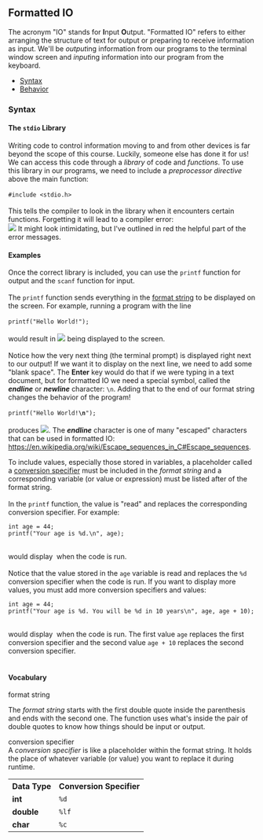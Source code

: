 <h2>Formatted IO</h2>
<p>The acronym "IO" stands for <strong>I</strong>nput <strong>O</strong>utput. "Formatted IO" refers to either arranging the structure of text for output or preparing to receive information as input. We'll be <em>output</em>ing information from our programs to the terminal window screen and <em>input</em>ing information into our program from the keyboard.</p>
<ul>
    <li><a href="#syntax">Syntax</a></li>
    <li><a href="#behavior">Behavior</a></li>
</ul>
<h3><a name="syntax">Syntax</a></h3>
<h4>The <code>stdio</code> Library</h4>
<p>Writing code to control information moving to and from other devices is far beyond the scope of this course. Luckily, someone else has done it for us! We can access this code through a <em>library</em> of code and <em>functions</em>. To use this library in our programs, we need to include a <em>preprocessor directive</em> above the main function:<br><br>
<code>#include &lt;stdio.h&gt;</code><br><br>
This tells the compiler to look in the library when it encounters certain functions. Forgetting it will lead to a compiler error:<br>
<img src="https://github.com/user-attachments/assets/a9b317c8-9632-43e8-90d1-a9f585b1b27b">
It might look intimidating, but I've outlined in red the helpful part of the error messages.<br>
</p>
<h4>Examples</h4>
<p>Once the correct library is included, you can use the <code>printf</code> function for output and the <code>scanf</code> function for input.<br><br>
The <code>printf</code> function sends everything in the <a href="#format_string">format string</a> to be displayed on the screen. For example, running a program with the line<br><br>
  <code>printf("Hello World!");</code><br><br>
would result in 
  <img src="https://github.com/user-attachments/assets/c3fd5561-f5bd-4d5c-82c4-897cfb148ca2"> 
being displayed to the screen.<br><br>
Notice how the very next thing (the terminal prompt) is displayed right next to our output! If we want it to display on the next line, we need to add some "blank space". The <strong>Enter</strong> key would do that if we were typing in a text document, but for formatted IO we need a special symbol, called the <em><strong>endline</strong></em> or <em><strong>newline</strong></em> character: <code>\n</code>. Adding that to the end of our format string changes the behavior of the program!<br><br>
  <code>printf("Hello World!<strong>\n</strong>");</code><br><br>
  produces <img src="https://github.com/user-attachments/assets/0c373b88-c4c9-4e65-934d-00a03db10928">. The <em><strong>endline</strong></em> character is one of many "escaped" characters that can be used in formatted IO: <a href="https://en.wikipedia.org/wiki/Escape_sequences_in_C#Escape_sequences">https://en.wikipedia.org/wiki/Escape_sequences_in_C#Escape_sequences</a>.</p>
<p>
  To include values, especially those stored in variables, a placeholder called a <a href="#conversion_specifier">conversion specifier</a> must be included in the <em>format string</em> and a corresponding variable (or value or expression) must be listed after of the format string.<br><br>
  In the <code>printf</code> function, the value is "read" and replaces the corresponding conversion specifier. For example:<br>
  <pre><code>int age = 44;
printf("Your age is %d.\n", age);</code></pre><br>
would display <img src=""> when the code is run.<br><br>
Notice that the value stored in the <code>age</code> variable is read and replaces the <code>%d</code> conversion specifier when the code is run. If you want to display more values, you must add more conversion specifiers and values:<br>
<pre><code>int age = 44;
printf("Your age is %d. You will be %d in 10 years\n", age, age + 10);</code></pre><br>
would display <img src=""> when the code is run. The first value <code>age</code> replaces the first conversion specifier and the second value <code>age + 10</code> replaces the second conversion specifier. <br><br>
</p>
<h4>Vocabulary</h4>
<p><a name="format_string">format string</a></p>
The <em>format string</em> starts with the first double quote inside the parenthesis and ends with the second one. The function uses what's inside the pair of double quotes to know how things should be input or output.
<p><a name="conversion_specifier">conversion specifier</a><br>
A <em>conversion specifier</em> is like a placeholder within the format string. It holds the place of whatever variable (or value) you want to replace it during runtime.
<table>
  <tr>
    <th>Data Type</th>
    <th>Conversion Specifier</th>
  </tr>
  <tr>
    <td><strong>int</strong></td>
    <td><code>%d</code></td>
  </tr>
  <tr>
    <td><strong>double</strong></td>
    <td><code>%lf</code></td>
  </tr>
  <tr>
    <td><strong>char</strong></td>
    <td><code>%c</code></td>
  </tr>
</table>
</p>
